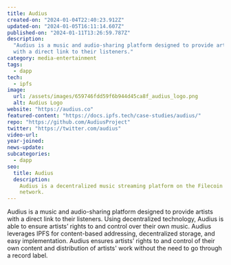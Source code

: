 ```yaml
---
title: Audius
created-on: "2024-01-04T22:40:23.912Z"
updated-on: "2024-01-05T16:11:14.607Z"
published-on: "2024-01-11T13:26:59.787Z"
description:
  "Audius is a music and audio-sharing platform designed to provide artists
  with a direct link to their listeners."
category: media-entertainment
tags:
  - dapp
tech:
  - ipfs
image:
  url: /assets/images/659746fdd59f6b944d45ca8f_audius_logo.png
  alt: Audius Logo
website: "https://audius.co"
featured-content: "https://docs.ipfs.tech/case-studies/audius/"
repo: "https://github.com/AudiusProject"
twitter: "https://twitter.com/audius"
video-url:
year-joined:
news-update:
subcategories:
  - dapp
seo:
  title: Audius
  description:
    Audius is a decentralized music streaming platform on the Filecoin
    network.
---
```


Audius is a music and audio-sharing platform designed to provide artists with a direct link to their listeners. Using decentralized technology, Audius is able to ensure artists’ rights to and control over their own music. Audius leverages IPFS for content-based addressing, decentralized storage, and easy implementation. Audius ensures artists’ rights to and control of their own content and distribution of artists' work without the need to go through a record label.
